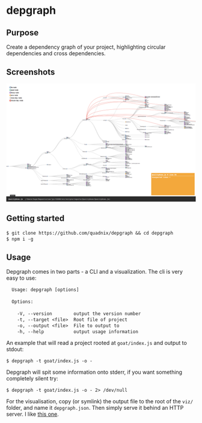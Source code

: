 # depgraph

## Purpose

Create a dependency graph of your project, highlighting circular dependencies and cross dependencies.

## Screenshots

![Depgraph screenshot](./screenshots/one.png)

## Getting started

```
$ git clone https://github.com/quadnix/depgraph && cd depgraph
$ npm i -g
```

## Usage

Depgraph comes in two parts - a CLI and a visualization. The cli is very easy to use:

```
  Usage: depgraph [options]

  Options:

    -V, --version        output the version number
    -t, --target <file>  Root file of project
    -o, --output <file>  File to output to
    -h, --help           output usage information
```

An example that will read a project rooted at `goat/index.js` and output to stdout:

```
$ depgraph -t goat/index.js -o -
```

Depgraph will spit some information onto stderr, if you want something completely silent try:

```
$ depgraph -t goat/index.js -o - 2> /dev/null
```

For the visualisation, copy (or symlink) the output file to the root of the `viz/` folder, and name it `depgraph.json`. Then simply serve it behind an HTTP server. I like [this one](https://www.npmjs.com/package/http-server).
